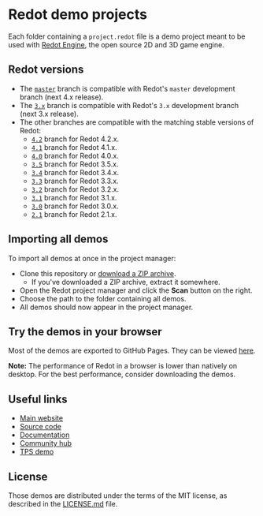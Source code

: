 # Redot demo projects

Each folder containing a `project.redot` file is a demo project meant to
be used with [Redot Engine](https://redotengine.org), the open source
2D and 3D game engine.

## Redot versions

- The [`master`](https://github.com/redotengine/redot-demo-projects) branch is compatible with Redot's `master` development branch (next 4.x release).
- The [`3.x`](https://github.com/redotengine/redot-demo-projects/tree/3.x) branch is compatible with Redot's `3.x` development branch (next 3.x release).
- The other branches are compatible with the matching stable versions of Redot:
  - [`4.2`](https://github.com/redotengine/redot-demo-projects/tree/4.2)
    branch for Redot 4.2.x.
  - [`4.1`](https://github.com/redotengine/redot-demo-projects/tree/4.1)
    branch for Redot 4.1.x.
  - [`4.0`](https://github.com/redotengine/redot-demo-projects/tree/4.0)
    branch for Redot 4.0.x.
  - [`3.5`](https://github.com/redotengine/redot-demo-projects/tree/3.5)
    branch for Redot 3.5.x.
  - [`3.4`](https://github.com/redotengine/redot-demo-projects/tree/3.4)
    branch for Redot 3.4.x.
  - [`3.3`](https://github.com/redotengine/redot-demo-projects/tree/3.3)
    branch for Redot 3.3.x.
  - [`3.2`](https://github.com/redotengine/redot-demo-projects/tree/3.2)
    branch for Redot 3.2.x.
  - [`3.1`](https://github.com/redotengine/redot-demo-projects/tree/3.1)
    branch for Redot 3.1.x.
  - [`3.0`](https://github.com/redotengine/redot-demo-projects/tree/3.0)
    branch for Redot 3.0.x.
  - [`2.1`](https://github.com/redotengine/redot-demo-projects/tree/2.1)
    branch for Redot 2.1.x.

## Importing all demos

To import all demos at once in the project manager:

- Clone this repository or [download a ZIP archive](https://github.com/redotengine/redot-demo-projects/archive/master.zip).
  - If you've downloaded a ZIP archive, extract it somewhere.
- Open the Redot project manager and click the **Scan** button on the right.
- Choose the path to the folder containing all demos.
- All demos should now appear in the project manager.

## Try the demos in your browser

Most of the demos are exported to GitHub Pages. They can be viewed
[here](https://redotengine.github.io/redot-demo-projects/).

**Note:** The performance of Redot in a browser is lower than natively on
desktop. For the best performance, consider downloading the demos.

## Useful links

- [Main website](https://redotengine.org)
- [Source code](https://github.com/redotengine/redot)
- [Documentation](http://docs.redotengine.org)
- [Community hub](https://redotengine.org/community)
- [TPS demo](https://github.com/redotengine/tps-demo)

## License

Those demos are distributed under the terms of the MIT license, as
described in the [LICENSE.md](LICENSE.md) file.
